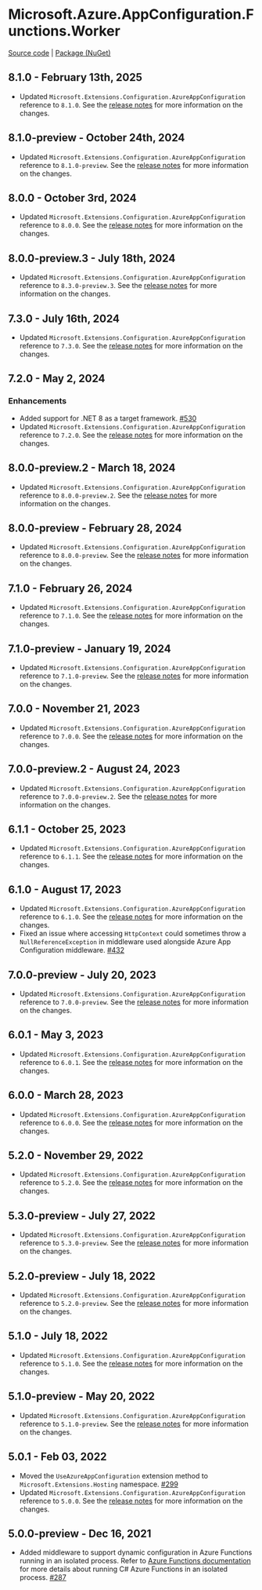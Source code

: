 # Microsoft.Azure.AppConfiguration.Functions.Worker
[Source code][source_code] | [Package (NuGet)][package]

## 8.1.0 - February 13th, 2025
* Updated `Microsoft.Extensions.Configuration.AzureAppConfiguration` reference to `8.1.0`. See the [release notes](./MicrosoftExtensionsConfigurationAzureAppConfiguration.md) for more information on the changes.

## 8.1.0-preview - October 24th, 2024
* Updated `Microsoft.Extensions.Configuration.AzureAppConfiguration` reference to `8.1.0-preview`. See the [release notes](./MicrosoftExtensionsConfigurationAzureAppConfiguration.md) for more information on the changes.

## 8.0.0 - October 3rd, 2024
* Updated `Microsoft.Extensions.Configuration.AzureAppConfiguration` reference to `8.0.0`. See the [release notes](./MicrosoftExtensionsConfigurationAzureAppConfiguration.md) for more information on the changes.

## 8.0.0-preview.3 - July 18th, 2024
* Updated `Microsoft.Extensions.Configuration.AzureAppConfiguration` reference to `8.3.0-preview.3`. See the [release notes](./MicrosoftExtensionsConfigurationAzureAppConfiguration.md) for more information on the changes.

## 7.3.0 - July 16th, 2024
* Updated `Microsoft.Extensions.Configuration.AzureAppConfiguration` reference to `7.3.0`. See the [release notes](./MicrosoftExtensionsConfigurationAzureAppConfiguration.md) for more information on the changes.

## 7.2.0 - May 2, 2024
### Enhancements
* Added support for .NET 8 as a target framework. [#530](https://github.com/Azure/AppConfiguration-DotnetProvider/issues/530)
* Updated `Microsoft.Extensions.Configuration.AzureAppConfiguration` reference to `7.2.0`. See the [release notes](./MicrosoftExtensionsConfigurationAzureAppConfiguration.md) for more information on the changes.

## 8.0.0-preview.2 - March 18, 2024
* Updated `Microsoft.Extensions.Configuration.AzureAppConfiguration` reference to `8.0.0-preview.2`. See the [release notes](./MicrosoftExtensionsConfigurationAzureAppConfiguration.md) for more information on the changes.

## 8.0.0-preview - February 28, 2024
* Updated `Microsoft.Extensions.Configuration.AzureAppConfiguration` reference to `8.0.0-preview`. See the [release notes](./MicrosoftExtensionsConfigurationAzureAppConfiguration.md) for more information on the changes.

## 7.1.0 - February 26, 2024
* Updated `Microsoft.Extensions.Configuration.AzureAppConfiguration` reference to `7.1.0`. See the [release notes](./MicrosoftExtensionsConfigurationAzureAppConfiguration.md) for more information on the changes.

## 7.1.0-preview - January 19, 2024
* Updated `Microsoft.Extensions.Configuration.AzureAppConfiguration` reference to `7.1.0-preview`. See the [release notes](./MicrosoftExtensionsConfigurationAzureAppConfiguration.md) for more information on the changes.

## 7.0.0 - November 21, 2023
* Updated `Microsoft.Extensions.Configuration.AzureAppConfiguration` reference to `7.0.0`. See the [release notes](./MicrosoftExtensionsConfigurationAzureAppConfiguration.md) for more information on the changes.

## 7.0.0-preview.2 - August 24, 2023
* Updated `Microsoft.Extensions.Configuration.AzureAppConfiguration` reference to `7.0.0-preview.2`. See the [release notes](./MicrosoftExtensionsConfigurationAzureAppConfiguration.md) for more information on the changes.

## 6.1.1 - October 25, 2023
* Updated `Microsoft.Extensions.Configuration.AzureAppConfiguration` reference to `6.1.1`. See the [release notes](./MicrosoftExtensionsConfigurationAzureAppConfiguration.md) for more information on the changes.

## 6.1.0 - August 17, 2023
* Updated `Microsoft.Extensions.Configuration.AzureAppConfiguration` reference to `6.1.0`. See the [release notes](./MicrosoftExtensionsConfigurationAzureAppConfiguration.md) for more information on the changes.
* Fixed an issue where accessing `HttpContext` could sometimes throw a `NullReferenceException` in middleware used alongside Azure App Configuration middleware. [#432](https://github.com/Azure/AppConfiguration-DotnetProvider/pull/432)

## 7.0.0-preview - July 20, 2023
* Updated `Microsoft.Extensions.Configuration.AzureAppConfiguration` reference to `7.0.0-preview`. See the [release notes](./MicrosoftExtensionsConfigurationAzureAppConfiguration.md) for more information on the changes.

## 6.0.1 - May 3, 2023
* Updated `Microsoft.Extensions.Configuration.AzureAppConfiguration` reference to `6.0.1`. See the [release notes](./MicrosoftExtensionsConfigurationAzureAppConfiguration.md) for more information on the changes.

## 6.0.0 - March 28, 2023
* Updated `Microsoft.Extensions.Configuration.AzureAppConfiguration` reference to `6.0.0`. See the [release notes](./MicrosoftExtensionsConfigurationAzureAppConfiguration.md) for more information on the changes.

## 5.2.0 - November 29, 2022
* Updated `Microsoft.Extensions.Configuration.AzureAppConfiguration` reference to `5.2.0`. See the [release notes](./MicrosoftExtensionsConfigurationAzureAppConfiguration.md) for more information on the changes.

## 5.3.0-preview - July 27, 2022
* Updated `Microsoft.Extensions.Configuration.AzureAppConfiguration` reference to `5.3.0-preview`. See the [release notes](./MicrosoftExtensionsConfigurationAzureAppConfiguration.md) for more information on the changes.

## 5.2.0-preview - July 18, 2022
* Updated `Microsoft.Extensions.Configuration.AzureAppConfiguration` reference to `5.2.0-preview`. See the [release notes](./MicrosoftExtensionsConfigurationAzureAppConfiguration.md) for more information on the changes.

## 5.1.0 - July 18, 2022
* Updated `Microsoft.Extensions.Configuration.AzureAppConfiguration` reference to `5.1.0`. See the [release notes](./MicrosoftExtensionsConfigurationAzureAppConfiguration.md) for more information on the changes.

## 5.1.0-preview - May 20, 2022
* Updated `Microsoft.Extensions.Configuration.AzureAppConfiguration` reference to `5.1.0-preview`. See the [release notes](./MicrosoftExtensionsConfigurationAzureAppConfiguration.md) for more information on the changes.

## 5.0.1 - Feb 03, 2022
* Moved the `UseAzureAppConfiguration` extension method to `Microsoft.Extensions.Hosting` namespace.  [#299](https://github.com/Azure/AppConfiguration-DotnetProvider/issues/299)
* Updated `Microsoft.Extensions.Configuration.AzureAppConfiguration` reference to `5.0.0`. See the [release notes](./MicrosoftExtensionsConfigurationAzureAppConfiguration.md) for more information on the changes.

## 5.0.0-preview - Dec 16, 2021
* Added middleware to support dynamic configuration in Azure Functions running in an isolated process. Refer to [Azure Functions documentation](https://docs.microsoft.com/en-us/azure/azure-functions/dotnet-isolated-process-guide) for more details about running C# Azure Functions in an isolated process. [#287](https://github.com/Azure/AppConfiguration-DotnetProvider/issues/287)

<!-- LINKS -->
[package]: https://www.nuget.org/packages/Microsoft.Azure.AppConfiguration.Functions.Worker
[source_code]: https://github.com/Azure/AppConfiguration-DotnetProvider/tree/main/src/Microsoft.Azure.AppConfiguration.Functions.Worker